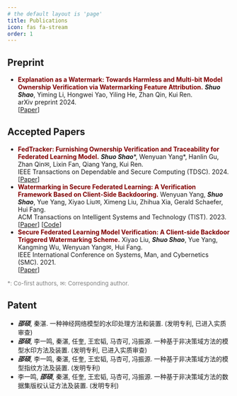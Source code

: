 ```yaml
---
# the default layout is 'page'
title: Publications
icon: fas fa-stream
order: 1
---
```


## Preprint

- <font color=Maroon><b>Explanation as a Watermark: Towards Harmless and Multi-bit Model Ownership Verification via Watermarking Feature Attribution.</b></font>
  ***Shuo Shao***, Yiming Li, Hongwei Yao, Yiling He, Zhan Qin, Kui Ren.<br>
  arXiv preprint 2024.<br>
  [[Paper](https://arxiv.org/abs/2405.04825)]

## Accepted Papers

- <font color=Maroon><b>FedTracker: Furnishing Ownership Verification and Traceability for Federated Learning Model.</b></font>
  ***Shuo Shao***\*, Wenyuan Yang\*, Hanlin Gu, Zhan Qin&#9993;, Lixin Fan, Qiang Yang, Kui Ren.<br>
  IEEE Transactions on Dependable and Secure Computing (TDSC). 2024.<br>
  [[Paper](https://ieeexplore.ieee.org/document/10504977)]
- <font color=Maroon><b>Watermarking in Secure Federated Learning: A Verification Framework Based on Client-Side Backdooring.</b></font>
  Wenyuan Yang, ***Shuo Shao***, Yue Yang, Xiyao Liu&#9993;, Ximeng Liu, Zhihua Xia, Gerald Schaefer, Hui Fang.<br>
  ACM Transactions on Intelligent Systems and Technology (TIST). 2023.<br>
  [[Paper](https://dl.acm.org/doi/full/10.1145/3630636)] [[Code](https://github.com/shaoshuo-ss/Watermark-Secure-FL)]
- <font color=Maroon><b>Secure Federated Learning Model Verification: A Client-side Backdoor Triggered Watermarking Scheme.</b></font>
  Xiyao Liu, ***Shuo Shao***, Yue Yang, Kangming Wu, Wenyuan Yang&#9993;, Hui Fang.<br>
  IEEE International Conference on Systems, Man, and Cybernetics (SMC). 2021.<br>
  [[Paper](https://ieeexplore.ieee.org/abstract/document/9658998/)]

<span style="color: gray;font-size: small;">*: Co-first authors, &#9993;: Corresponding author.</span>

## Patent

- ***邵硕***, 秦湛. 一种神经网络模型的水印处理方法和装置. (发明专利, 已进入实质审查)
- ***邵硕***, 李一鸣, 秦湛, 任奎, 王宏韬, 马杏可, 冯振源. 一种基于非决策域方法的模型水印方法及装置. (发明专利, 已进入实质审查)
- ***邵硕***, 李一鸣, 秦湛, 任奎, 王宏韬, 马杏可, 冯振源. 一种基于非决策域方法的模型指纹方法及装置. (发明专利)
- 李一鸣, ***邵硕***, 秦湛, 任奎, 王宏韬, 马杏可, 冯振源. 一种基于非决策域方法的数据集版权认证方法及装置. (发明专利)
